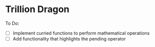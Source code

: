 # Trillion Dragon

To Do:

- [ ] Implement curried functions to perform mathematical operations
- [ ] Add functionality that highlights the pending operator
